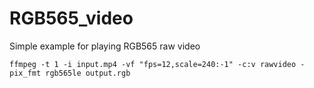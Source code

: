 # RGB565_video

Simple example for playing RGB565 raw video

`ffmpeg -t 1 -i input.mp4 -vf "fps=12,scale=240:-1" -c:v rawvideo -pix_fmt rgb565le output.rgb`